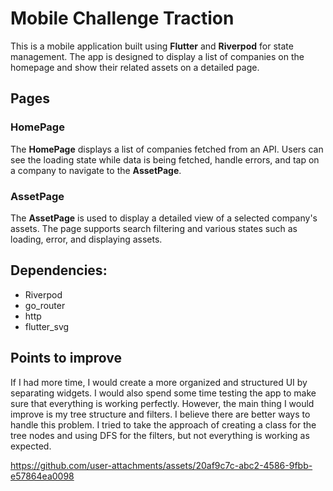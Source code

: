 # Mobile Challenge Traction

This is a mobile application built using **Flutter** and **Riverpod** for state management. The app is designed to display a list of companies on the homepage and show their related assets on a detailed page. 

## Pages

### HomePage

The **HomePage** displays a list of companies fetched from an API. Users can see the loading state while data is being fetched, handle errors, and tap on a company to navigate to the **AssetPage**.

### AssetPage

The **AssetPage** is used to display a detailed view of a selected company's assets. The page supports search filtering and various states such as loading, error, and displaying assets.

## Dependencies:
- Riverpod
- go_router
- http
- flutter_svg

## Points to improve
If I had more time, I would create a more organized and structured UI by separating widgets. I would also spend some time testing the app to make sure that everything is working perfectly. However, the main thing I would improve is my tree structure and filters. I believe there are better ways to handle this problem. I tried to take the approach of creating a class for the tree nodes and using DFS for the filters, but not everything is working as expected.


https://github.com/user-attachments/assets/20af9c7c-abc2-4586-9fbb-e57864ea0098

